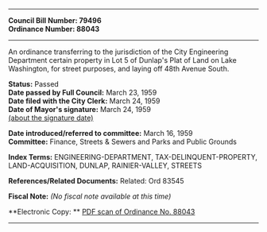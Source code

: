 * * * * *  
  
**Council Bill Number: [](#h0)[](#h2)79496**   
**Ordinance Number: 88043**  
  
* * * * *  
  
An ordinance transferring to the jurisdiction of the City Engineering Department certain property in Lot 5 of Dunlap's Plat of Land on Lake Washington, for street purposes, and laying off 48th Avenue South.  
  
**Status:** Passed   
**Date passed by Full Council:** March 23, 1959   
**Date filed with the City Clerk:** March 24, 1959   
**Date of Mayor's signature:** March 24, 1959   
[(about the signature date)](/~public/approvaldate.htm)   
  
  
**Date introduced/referred to committee:** March 16, 1959   
**Committee:** Finance, Streets & Sewers and Parks and Public Grounds   
  
**Index Terms:** ENGINEERING-DEPARTMENT, TAX-DELINQUENT-PROPERTY, LAND-ACQUISITION, DUNLAP, RAINIER-VALLEY, STREETS  
  
**References/Related Documents:** Related: Ord 83545  
  
**Fiscal Note:** *(No fiscal note available at this time)*  
  
**Electronic Copy: ** [PDF scan of Ordinance No. 88043](/~archives/Ordinances/Ord_88043.pdf)  
  
* * * * *  
